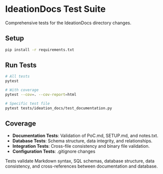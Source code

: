 # IdeationDocs Test Suite

Comprehensive tests for the IdeationDocs directory changes.

## Setup
```bash
pip install -r requirements.txt
```

## Run Tests
```bash
# All tests
pytest

# With coverage
pytest --cov=. --cov-report=html

# Specific test file
pytest tests/ideation_docs/test_documentation.py
```

## Coverage

- **Documentation Tests**: Validation of PoC.md, SETUP.md, and notes.txt.
- **Database Tests**: Schema structure, data integrity, and relationships.
- **Integration Tests**: Cross-file consistency and binary file validation.
- **Configuration Tests**: .gitignore changes

Tests validate Markdown syntax, SQL schemas, database structure, data consistency,
and cross-references between documentation and database.